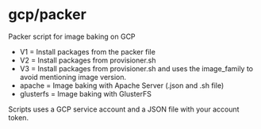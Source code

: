 # gcp/packer
Packer script for image baking on GCP

* V1 = Install packages from the packer file
* V2 = Install packages from provisioner.sh
* V3 = Install packages from provisioner.sh and uses the image_family to avoid mentioning image version.
* apache = Image baking with Apache Server (.json and .sh file)
* glusterfs = Image baking with GlusterFS

Scripts uses a GCP service account and a JSON file with your account token.
